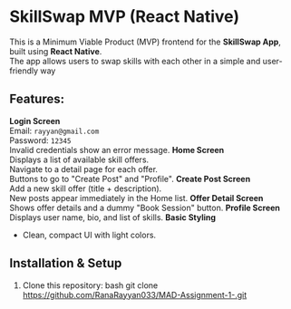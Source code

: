 # SkillSwap MVP (React Native)

This is a Minimum Viable Product (MVP) frontend for the **SkillSwap App**, built using **React Native**.  
The app allows users to swap skills with each other in a simple and user-friendly way

##  Features:
 **Login Screen**  
   Email: `rayyan@gmail.com`  
   Password: `12345`  
   Invalid credentials show an error message.
**Home Screen**  
   Displays a list of available skill offers.  
   Navigate to a detail page for each offer.  
   Buttons to go to "Create Post" and "Profile".
**Create Post Screen**  
   Add a new skill offer (title + description).  
   New posts appear immediately in the Home list.
**Offer Detail Screen**  
   Shows offer details and a dummy "Book Session" button.
**Profile Screen**  
   Displays user name, bio, and list of skills.
**Basic Styling**  
  - Clean, compact UI with light colors.



##  Installation & Setup

1. Clone this repository:
   bash
   git clone https://github.com/RanaRayyan033/MAD-Assignment-1-.git
